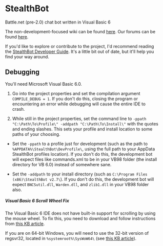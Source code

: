 # StealthBot
Battle.net (pre-2.0) chat bot written in Visual Basic 6

The non-development-focused wiki can be found [here](http://www.stealthbot.net/wiki/index.php?title=Main_Page). Our forums can be found [here](http://www.stealthbot.net/forum/index.php?/index).

If you'd like to explore or contribute to the project, I'd recommend reading the [StealthBot Developer Guide](https://github.com/stealthbot/StealthBot/blob/master/docs/StealthBot%20Developer%20Guide.pdf). It's a little bit out of date, but it'll help you find your way around.


## Debugging 
You'll need Microsoft Visual Basic 6.0. 

1. Go into the project properties and set the compilation argument `COMPILE_DEBUG = 1`. If you don't do this, closing the program or encountering an error while debugging will cause the entire IDE to crash.

2. While still in the project properties, set the command line to `-ppath "C:\Path\To\Profile\" -addpath "C:\Path\To\Install\"` with the quotes and ending slashes. This sets your profile and install location to some paths of your choosing.

 * Set the `-ppath` to a profile just for development (such as the path to  `%APPDATA%\StealthBot\DevProfile\`, using the full path to your AppData StealthBot profiles location). If you don't do this, the development bot will expect files like commands.xml to be in your VB98 folder (the install directory for VB 6.0) instead of somewhere sane.

 * Set the `-addpath` to your install directory (such as `C:\Program Files (x86)\StealthBot v2.7\`). If you don't do this, the development bot will expect `BNCSutil.dll`, `Warden.dll`, and `zlib1.dll` in your VB98 folder also.

##### Visual Basic 6 Scroll Wheel Fix
The Visual Basic 6 IDE does not have built-in support for scrolling by using the mouse wheel.
To fix this, you need to download and follow instructions from [this KB article](https://support.microsoft.com/en-us/kb/837910).

If you are on 64-bit Windows, you will need to use the 32-bit version of regsvr32, located in `%systemroot%\SysWoW64\` (see [this KB article](https://support.microsoft.com/en-us/kb/249873)).
